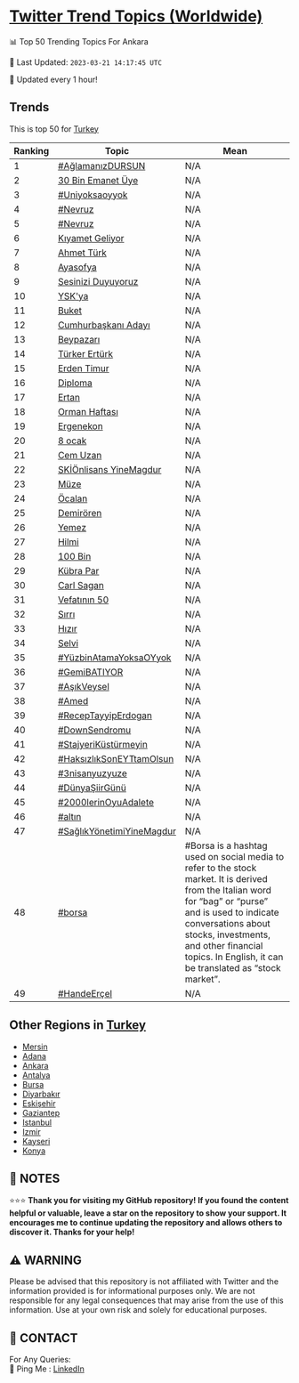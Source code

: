 [Twitter Trend Topics (Worldwide)](https://github.com/ErcinDedeoglu/Twitter-Trend-Topics)
==========


📊 Top 50 Trending Topics For Ankara

📆 Last Updated: `2023-03-21 14:17:45 UTC`

🔧 Updated every 1 hour!


## Trends

This is top 50 for [Turkey](</Turkey>)

| Ranking | Topic | Mean |
| ------- | ------------ | ------------ |
| 1 | [#AğlamanızDURSUN](http://twitter.com/search?q=%23A%c4%9flaman%c4%b1zDURSUN) | N/A |
| 2 | [30 Bin Emanet Üye](http://twitter.com/search?q=30+Bin+Emanet+%c3%9cye) | N/A |
| 3 | [#Uniyoksaoyyok](http://twitter.com/search?q=%23Uniyoksaoyyok) | N/A |
| 4 | [#Nevruz](http://twitter.com/search?q=%23Nevruz) | N/A |
| 5 | [#Nevruz](http://twitter.com/search?q=%23Nevruz) | N/A |
| 6 | [Kıyamet Geliyor](http://twitter.com/search?q=K%c4%b1yamet+Geliyor) | N/A |
| 7 | [Ahmet Türk](http://twitter.com/search?q=Ahmet+T%c3%bcrk) | N/A |
| 8 | [Ayasofya](http://twitter.com/search?q=Ayasofya) | N/A |
| 9 | [Sesinizi Duyuyoruz](http://twitter.com/search?q=Sesinizi+Duyuyoruz) | N/A |
| 10 | [YSK'ya](http://twitter.com/search?q=YSK%27ya) | N/A |
| 11 | [Buket](http://twitter.com/search?q=Buket) | N/A |
| 12 | [Cumhurbaşkanı Adayı](http://twitter.com/search?q=Cumhurba%c5%9fkan%c4%b1+Aday%c4%b1) | N/A |
| 13 | [Beypazarı](http://twitter.com/search?q=Beypazar%c4%b1) | N/A |
| 14 | [Türker Ertürk](http://twitter.com/search?q=T%c3%bcrker+Ert%c3%bcrk) | N/A |
| 15 | [Erden Timur](http://twitter.com/search?q=Erden+Timur) | N/A |
| 16 | [Diploma](http://twitter.com/search?q=Diploma) | N/A |
| 17 | [Ertan](http://twitter.com/search?q=Ertan) | N/A |
| 18 | [Orman Haftası](http://twitter.com/search?q=Orman+Haftas%c4%b1) | N/A |
| 19 | [Ergenekon](http://twitter.com/search?q=Ergenekon) | N/A |
| 20 | [8 ocak](http://twitter.com/search?q=8+ocak) | N/A |
| 21 | [Cem Uzan](http://twitter.com/search?q=Cem+Uzan) | N/A |
| 22 | [SKİÖnlisans YineMagdur](http://twitter.com/search?q=SK%c4%b0%c3%96nlisans+YineMagdur) | N/A |
| 23 | [Müze](http://twitter.com/search?q=M%c3%bcze) | N/A |
| 24 | [Öcalan](http://twitter.com/search?q=%c3%96calan) | N/A |
| 25 | [Demirören](http://twitter.com/search?q=Demir%c3%b6ren) | N/A |
| 26 | [Yemez](http://twitter.com/search?q=Yemez) | N/A |
| 27 | [Hilmi](http://twitter.com/search?q=Hilmi) | N/A |
| 28 | [100 Bin](http://twitter.com/search?q=100+Bin) | N/A |
| 29 | [Kübra Par](http://twitter.com/search?q=K%c3%bcbra+Par) | N/A |
| 30 | [Carl Sagan](http://twitter.com/search?q=Carl+Sagan) | N/A |
| 31 | [Vefatının 50](http://twitter.com/search?q=Vefat%c4%b1n%c4%b1n+50) | N/A |
| 32 | [Sırrı](http://twitter.com/search?q=S%c4%b1rr%c4%b1) | N/A |
| 33 | [Hızır](http://twitter.com/search?q=H%c4%b1z%c4%b1r) | N/A |
| 34 | [Selvi](http://twitter.com/search?q=Selvi) | N/A |
| 35 | [#YüzbinAtamaYoksaOYyok](http://twitter.com/search?q=%23Y%c3%bczbinAtamaYoksaOYyok) | N/A |
| 36 | [#GemiBATIYOR](http://twitter.com/search?q=%23GemiBATIYOR) | N/A |
| 37 | [#AşıkVeysel](http://twitter.com/search?q=%23A%c5%9f%c4%b1kVeysel) | N/A |
| 38 | [#Amed](http://twitter.com/search?q=%23Amed) | N/A |
| 39 | [#RecepTayyipErdogan](http://twitter.com/search?q=%23RecepTayyipErdogan) | N/A |
| 40 | [#DownSendromu](http://twitter.com/search?q=%23DownSendromu) | N/A |
| 41 | [#StajyeriKüstürmeyin](http://twitter.com/search?q=%23StajyeriK%c3%bcst%c3%bcrmeyin) | N/A |
| 42 | [#HaksızlıkSonEYTtamOlsun](http://twitter.com/search?q=%23Haks%c4%b1zl%c4%b1kSonEYTtamOlsun) | N/A |
| 43 | [#3nisanyuzyuze](http://twitter.com/search?q=%233nisanyuzyuze) | N/A |
| 44 | [#DünyaŞiirGünü](http://twitter.com/search?q=%23D%c3%bcnya%c5%9eiirG%c3%bcn%c3%bc) | N/A |
| 45 | [#2000lerinOyuAdalete](http://twitter.com/search?q=%232000lerinOyuAdalete) | N/A |
| 46 | [#altın](http://twitter.com/search?q=%23alt%c4%b1n) | N/A |
| 47 | [#SağlıkYönetimiYineMagdur](http://twitter.com/search?q=%23Sa%c4%9fl%c4%b1kY%c3%b6netimiYineMagdur) | N/A |
| 48 | [#borsa](http://twitter.com/search?q=%23borsa) | #Borsa is a hashtag used on social media to refer to the stock market. It is derived from the Italian word for “bag” or “purse” and is used to indicate conversations about stocks, investments, and other financial topics. In English, it can be translated as “stock market”. |
| 49 | [#HandeErçel](http://twitter.com/search?q=%23HandeEr%c3%a7el) | N/A |



## Other Regions in [Turkey](</Turkey>)

* [Mersin](</Turkey/Mersin.md>)
* [Adana](</Turkey/Adana.md>)
* [Ankara](</Turkey/Ankara.md>)
* [Antalya](</Turkey/Antalya.md>)
* [Bursa](</Turkey/Bursa.md>)
* [Diyarbakır](</Turkey/Diyarbakır.md>)
* [Eskişehir](</Turkey/Eskişehir.md>)
* [Gaziantep](</Turkey/Gaziantep.md>)
* [Istanbul](</Turkey/Istanbul.md>)
* [Izmir](</Turkey/Izmir.md>)
* [Kayseri](</Turkey/Kayseri.md>)
* [Konya](</Turkey/Konya.md>)



## 📝 NOTES

⭐⭐⭐ **Thank you for visiting my GitHub repository! If you found the content helpful or valuable, leave a star on the repository to show your support. It encourages me to continue updating the repository and allows others to discover it. Thanks for your help!**


## ⚠️ WARNING

Please be advised that this repository is not affiliated with Twitter and the information provided is for informational purposes only. We are not responsible for any legal consequences that may arise from the use of this information. Use at your own risk and solely for educational purposes.


## 📨 CONTACT

 For Any Queries:  
            🏓 Ping Me : [LinkedIn](https://www.linkedin.com/in/ercindedeoglu/)
